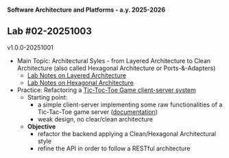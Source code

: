 #### Software Architecture and Platforms - a.y. 2025-2026

## Lab #02-20251003  

v1.0.0-20251001

- Main Topic: Architectural Syles - from Layered Architecture to Clean Architecture (also called Hexagonal Architecture or Ports-&-Adapters)
  - [Lab Notes on Layered Architecture](https://docs.google.com/document/d/1trLtRNOkXFTRvBV4xphnmYXDcwqv1IdeZeo10WQzC8I/edit?usp=sharing)     
  - [Lab Notes on Hexagonal Architecture](https://docs.google.com/document/d/1PomKasGfZQuLNWwfVzK-DS-SLcZk_oKniPfgVKsSd8U/edit?usp=sharing)  
- Practice: Refactoring a [Tic-Toc-Toe Game client-server system](https://github.com/sap-2025-2026/lab-activity-02/tree/main/src)  
  - Starting point: 
    - a simple client-server implementing some raw functionalities of a Tic-Tac-Toe game server ([documentation](https://github.com/sap-2025-2026/lab-activity-02/tree/main/doc/ttt-desc.md))
    - weak design, no clear/clean architecture
  - **Objective**
    - refactor the backend applying a Clean/Hexagonal Architectural style
    - refine the API in order to follow a RESTful architecture 
  

